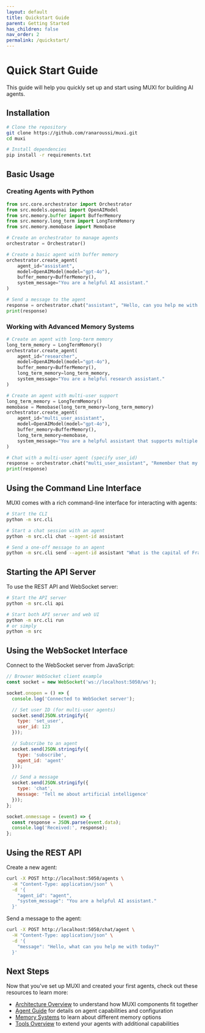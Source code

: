 ```yaml
---
layout: default
title: Quickstart Guide
parent: Getting Started
has_children: false
nav_order: 2
permalink: /quickstart/
---
```

# Quick Start Guide

This guide will help you quickly set up and start using MUXI for building AI agents.

## Installation

```bash
# Clone the repository
git clone https://github.com/ranaroussi/muxi.git
cd muxi

# Install dependencies
pip install -r requirements.txt
```

## Basic Usage

### Creating Agents with Python

```python
from src.core.orchestrator import Orchestrator
from src.models.openai import OpenAIModel
from src.memory.buffer import BufferMemory
from src.memory.long_term import LongTermMemory
from src.memory.memobase import Memobase

# Create an orchestrator to manage agents
orchestrator = Orchestrator()

# Create a basic agent with buffer memory
orchestrator.create_agent(
    agent_id="assistant",
    model=OpenAIModel(model="gpt-4o"),
    buffer_memory=BufferMemory(),
    system_message="You are a helpful AI assistant."
)

# Send a message to the agent
response = orchestrator.chat("assistant", "Hello, can you help me with a Python question?")
print(response)
```

### Working with Advanced Memory Systems

```python
# Create an agent with long-term memory
long_term_memory = LongTermMemory()
orchestrator.create_agent(
    agent_id="researcher",
    model=OpenAIModel(model="gpt-4o"),
    buffer_memory=BufferMemory(),
    long_term_memory=long_term_memory,
    system_message="You are a helpful research assistant."
)

# Create an agent with multi-user support
long_term_memory = LongTermMemory()
memobase = Memobase(long_term_memory=long_term_memory)
orchestrator.create_agent(
    agent_id="multi_user_assistant",
    model=OpenAIModel(model="gpt-4o"),
    buffer_memory=BufferMemory(),
    long_term_memory=memobase,
    system_message="You are a helpful assistant that supports multiple users."
)

# Chat with a multi-user agent (specify user_id)
response = orchestrator.chat("multi_user_assistant", "Remember that my name is Alice", user_id=123)
print(response)
```

## Using the Command Line Interface

MUXI comes with a rich command-line interface for interacting with agents:

```bash
# Start the CLI
python -m src.cli

# Start a chat session with an agent
python -m src.cli chat --agent-id assistant

# Send a one-off message to an agent
python -m src.cli send --agent-id assistant "What is the capital of France?"
```

## Starting the API Server

To use the REST API and WebSocket server:

```bash
# Start the API server
python -m src.cli api

# Start both API server and web UI
python -m src.cli run
# or simply
python -m src
```

## Using the WebSocket Interface

Connect to the WebSocket server from JavaScript:

```javascript
// Browser WebSocket client example
const socket = new WebSocket('ws://localhost:5050/ws');

socket.onopen = () => {
  console.log('Connected to WebSocket server');

  // Set user ID (for multi-user agents)
  socket.send(JSON.stringify({
    type: 'set_user',
    user_id: 123
  }));

  // Subscribe to an agent
  socket.send(JSON.stringify({
    type: 'subscribe',
    agent_id: 'agent'
  }));

  // Send a message
  socket.send(JSON.stringify({
    type: 'chat',
    message: 'Tell me about artificial intelligence'
  }));
};

socket.onmessage = (event) => {
  const response = JSON.parse(event.data);
  console.log('Received:', response);
};
```

## Using the REST API

Create a new agent:

```bash
curl -X POST http://localhost:5050/agents \
  -H "Content-Type: application/json" \
  -d '{
    "agent_id": "agent",
    "system_message": "You are a helpful AI assistant."
  }'
```

Send a message to the agent:

```bash
curl -X POST http://localhost:5050/chat/agent \
  -H "Content-Type: application/json" \
  -d '{
    "message": "Hello, what can you help me with today?"
  }'
```

## Next Steps

Now that you've set up MUXI and created your first agents, check out these resources to learn more:

- [Architecture Overview](architecture) to understand how MUXI components fit together
- [Agent Guide](agent) for details on agent capabilities and configuration
- [Memory Systems](memory) to learn about different memory options
- [Tools Overview](tools) to extend your agents with additional capabilities
